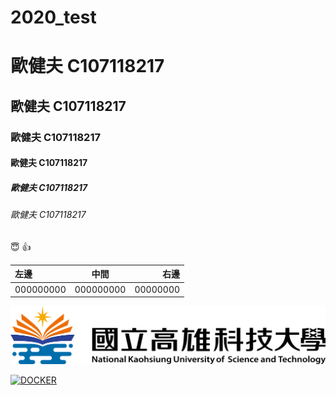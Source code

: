 # 2020_test

# 歐健夫 C107118217
## 歐健夫 C107118217
### 歐健夫 C107118217
#### 歐健夫 C107118217
##### 歐健夫 C107118217
###### 歐健夫 C107118217

:innocent:
:+1:

|左邊|中間|右邊|
|:-------|:-------:|-------:|
|000000000|000000000|00000000|

![NKUST](nksut.png "高科大")

[![DOCKER](https://img.youtube.com/vi/sSm2dRarhPo/0.jpg)](https://www.youtube.com/watch?v=sSm2dRarhPo "DOCKER")
